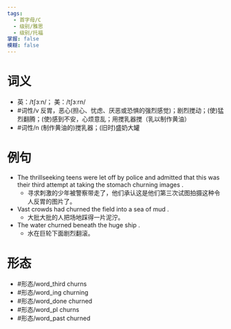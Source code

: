 ```yaml
---
tags:
  - 首字母/C
  - 级别/雅思
  - 级别/托福
掌握: false
模糊: false
---
```

# 词义
- 英：/tʃɜːn/； 美：/tʃɜːrn/
- #词性/v  反胃，恶心(担心、忧虑、厌恶或恐惧的强烈感觉)；剧烈搅动；(使)猛烈翻腾；(使)感到不安，心烦意乱；用搅乳器搅（乳以制作黄油）
- #词性/n  (制作黄油的)搅乳器；(旧时)盛奶大罐
# 例句
- The thrillseeking teens were let off by police and admitted that this was their third attempt at taking the stomach churning images .
	- 寻求刺激的少年被警察带走了，他们承认这是他们第三次试图拍摄这种令人反胃的图片了。
- Vast crowds had churned the field into a sea of mud .
	- 大批大批的人把场地踩得一片泥泞。
- The water churned beneath the huge ship .
	- 水在巨轮下面剧烈翻滚。
# 形态
- #形态/word_third churns
- #形态/word_ing churning
- #形态/word_done churned
- #形态/word_pl churns
- #形态/word_past churned
